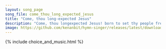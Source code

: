 ```yaml
---
layout: song_page
song_file: come_thou_long_expected_jesus
title: "Come, thou long-expected Jesus"
description: "Come, thou longexpected Jesus! born to set thy people free, from our fears and sins release us, let us find our rest in thee. Israel's strength and co... english christian 4part textbyother chords"
image: https://github.com/kenanbit/hymn-singer/releases/latest/download/come_thou_long_expected_jesus-trad.png
---
```


{% include choice_and_music.html %}